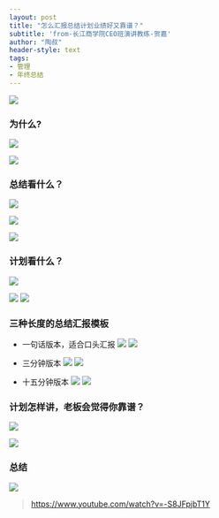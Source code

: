 ```yaml
---
layout: post
title: "怎么汇报总结计划业绩好又靠谱？"
subtitle: 'from-长江商学院CEO班演讲教练-贺嘉'
author: "陶叔"
header-style: text
tags:
- 管理
- 年终总结
---
```


![](https://tjj006-1302037511.cos.ap-shanghai.myqcloud.com/2021/11/30/16382493527319.jpg)

### 为什么?
![](https://tjj006-1302037511.cos.ap-shanghai.myqcloud.com/2021/11/30/16382493801447.jpg)

![](https://tjj006-1302037511.cos.ap-shanghai.myqcloud.com/2021/11/30/16382474997789.jpg)

### 总结看什么？
![](https://tjj006-1302037511.cos.ap-shanghai.myqcloud.com/2021/11/30/16382481214573.jpg)

![](https://tjj006-1302037511.cos.ap-shanghai.myqcloud.com/2021/11/30/16382482123966.jpg)

![](https://tjj006-1302037511.cos.ap-shanghai.myqcloud.com/2021/11/30/16382481961855.jpg)

### 计划看什么？
![](https://tjj006-1302037511.cos.ap-shanghai.myqcloud.com/2021/11/30/16382485884024.jpg)

![](https://tjj006-1302037511.cos.ap-shanghai.myqcloud.com/2021/11/30/16382487079849.jpg)
![](https://tjj006-1302037511.cos.ap-shanghai.myqcloud.com/2021/11/30/16382487507815.jpg)

### 三种长度的总结汇报模板
- 一句话版本，适合口头汇报
  ![](https://tjj006-1302037511.cos.ap-shanghai.myqcloud.com/2021/11/30/16382487717421.jpg)
  ![](https://tjj006-1302037511.cos.ap-shanghai.myqcloud.com/2021/11/30/16382487855834.jpg)

- 三分钟版本
  ![](https://tjj006-1302037511.cos.ap-shanghai.myqcloud.com/2021/11/30/16382488127300.jpg)
  ![](https://tjj006-1302037511.cos.ap-shanghai.myqcloud.com/2021/11/30/16382488281975.jpg)

- 十五分钟版本
  ![](https://tjj006-1302037511.cos.ap-shanghai.myqcloud.com/2021/11/30/16382488828179.jpg)
  ![](https://tjj006-1302037511.cos.ap-shanghai.myqcloud.com/2021/11/30/16382489037371.jpg)

### 计划怎样讲，老板会觉得你靠谱？
![](https://tjj006-1302037511.cos.ap-shanghai.myqcloud.com/2021/11/30/16382489977905.jpg)

![](https://tjj006-1302037511.cos.ap-shanghai.myqcloud.com/2021/11/30/16382492220160.jpg)

### 总结
![](https://tjj006-1302037511.cos.ap-shanghai.myqcloud.com/2021/11/30/16382493094316.jpg)

> https://www.youtube.com/watch?v=-S8JFpjbT1Y
